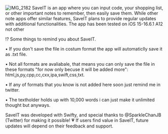![IMG_2182](https://github.com/Samo007Az/SaveIT/assets/111131419/14734820-5eaa-40c8-a751-16c430ad351b)
SaveIT is an app where you can input code, your shopping list, or other important notes to remember, then easily save them. While 
other note apps offer similar features, SaveIT plans to provide regular updates with additional functionalities. The app has been tested on iOS 15-16.6.1 A12 not other 

⁉️ Some things to remind you about SaveIT.

• If you don't save the file in costum format the app will automaticlly save it as .txt file.

• Not all formats are avaliabale, that means you can only save the file in these formats "for now only becuse it will be added more": html,js,py,cpp,cc,cxx,ipa,swift,css,txt.

• If any of formats that you know is not added here soon just remind me in twitter.

• The textholder holds up with 10,000 words i can just make it unlimited thought but anyways.

SaveIT was developed with Swifty, and special thanks to @SparkleChanJB (Twitter) for making it possible! 💗 If users find value in SaveIT, future updates will depend on their feedback and support.
